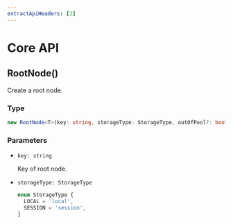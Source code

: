 ```yaml
---
extractApiHeaders: [2]
---
```


# Core API

## RootNode()

Create a root node.

### Type

```ts
new RootNode<T>(key: string, storageType: StorageType, outOfPool?: boolean | undefined): RootNode<T>;
```

### Parameters

- `key: string`

  Key of root node.

- `storageType: StorageType`

  ```ts
  enum StorageType {
    LOCAL = 'local',
    SESSION = 'session',
  }
  ```
